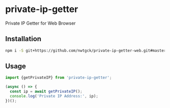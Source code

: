 # private-ip-getter

Private IP Getter for Web Browser

## Installation

```bash
npm i -S git+https://github.com/nwtgck/private-ip-getter-web.git#master
```

## Usage

```js
import {getPrivateIP} from 'private-ip-getter';

(async () => {
  const ip = await getPrivateIP();
  console.log('Private IP Address:', ip);
})();
```
